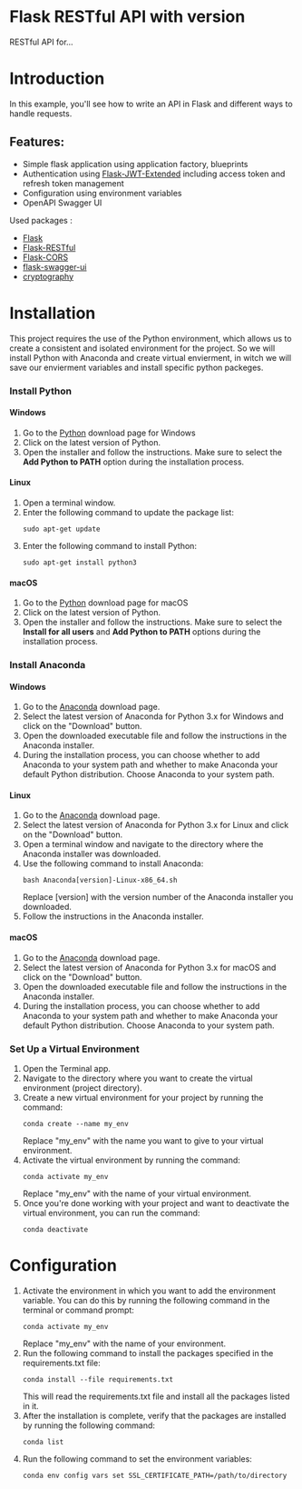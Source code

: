 # Flask RESTful API with version

 RESTful API for...

# Introduction

In this example, you'll see how to write an API in Flask and different ways to handle requests.

## Features:

- Simple flask application using application factory, blueprints
- Authentication using [Flask-JWT-Extended](http://flask-jwt-extended.readthedocs.io/en/latest/) including access token and refresh token management
- Configuration using environment variables
- OpenAPI Swagger UI

Used packages :

- [Flask](http://flask.pocoo.org/)
- [Flask-RESTful](https://flask-restful.readthedocs.io/en/latest/)
- [Flask-CORS](https://flask-cors.readthedocs.io/en/latest/)
- [flask-swagger-ui](https://github.com/sveint/flask-swagger-ui)
- [cryptography](https://cryptography.io/en/latest/)

# Installation

This project requires the use of the Python environment, which allows us to create a consistent and isolated environment for the project. So we will install Python with Anaconda and create virtual envierment, in witch we will save our envierment variables and install specific python packeges.

### Install Python

#### Windows

1. Go to the [Python](https://www.python.org/downloads/windows/) download page for Windows
2. Click on the latest version of Python.
3. Open the installer and follow the instructions. Make sure to select the **Add Python to PATH** option during the installation process.

#### Linux

1. Open a terminal window.
2. Enter the following command to update the package list:
   ```
   sudo apt-get update
   ```
3. Enter the following command to install Python:
   ```
   sudo apt-get install python3
   ```

#### macOS

1. Go to the [Python](https://www.python.org/downloads/mac-osx/) download page for macOS
2. Click on the latest version of Python.
3. Open the installer and follow the instructions. Make sure to select the **Install for all users** and **Add Python to PATH** options during the installation process.

### Install Anaconda

#### Windows

1. Go to the [Anaconda](https://www.anaconda.com/products/distribution) download page.
2. Select the latest version of Anaconda for Python 3.x for Windows and click on the "Download" button.
3. Open the downloaded executable file and follow the instructions in the Anaconda installer.
4. During the installation process, you can choose whether to add Anaconda to your system path and whether to make Anaconda your default Python distribution. Choose Anaconda to your system path.

#### Linux

1. Go to the [Anaconda](https://www.anaconda.com/products/distribution) download page.
2. Select the latest version of Anaconda for Python 3.x for Linux and click on the "Download" button.
3. Open a terminal window and navigate to the directory where the Anaconda installer was downloaded.
4. Use the following command to install Anaconda:
   ```
   bash Anaconda[version]-Linux-x86_64.sh
   ```
   Replace [version] with the version number of the Anaconda installer you downloaded.
5. Follow the instructions in the Anaconda installer.

#### macOS

1. Go to the [Anaconda](https://www.anaconda.com/products/distribution) download page.
2. Select the latest version of Anaconda for Python 3.x for macOS and click on the "Download" button.
3. Open the downloaded executable file and follow the instructions in the Anaconda installer.
4. During the installation process, you can choose whether to add Anaconda to your system path and whether to make Anaconda your default Python distribution. Choose Anaconda to your system path.

### Set Up a Virtual Environment

1. Open the Terminal app.
2. Navigate to the directory where you want to create the virtual environment (project directory).
3. Create a new virtual environment for your project by running the command:
   ```
   conda create --name my_env
   ```
   Replace "my_env" with the name you want to give to your virtual environment.
4. Activate the virtual environment by running the command:
   ```
   conda activate my_env
   ```
   Replace "my_env" with the name of your virtual environment.
5. Once you're done working with your project and want to deactivate the virtual environment, you can run the command:
   ```
   conda deactivate
   ```

# Configuration

1. Activate the environment in which you want to add the environment variable. You can do this by running the following command in the terminal or command prompt:
   ```
   conda activate my_env
   ```
   Replace "my_env" with the name of your environment.
2. Run the following command to install the packages specified in the requirements.txt file:
   ```
   conda install --file requirements.txt
   ```
   This will read the requirements.txt file and install all the packages listed in it.
3. After the installation is complete, verify that the packages are installed by running the following command:
   ```
   conda list
   ```
4. Run the following command to set the environment variables:
   ```
   conda env config vars set SSL_CERTIFICATE_PATH=/path/to/directory
   ```